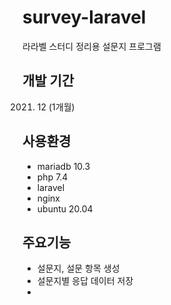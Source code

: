 # survey-laravel
라라벨 스터디 정리용 설문지 프로그램


## 개발 기간
2021. 12 (1개월)


## 사용환경
- mariadb 10.3
- php 7.4
- laravel 
- nginx
- ubuntu 20.04


## 주요기능
- 설문지, 설문 항목 생성
- 설문지별 응답 데이터 저장
- 
